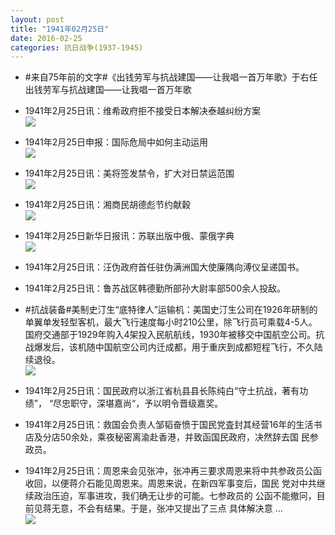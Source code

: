 ```yaml
---
layout: post
title: "1941年02月25日"
date: 2016-02-25
categories: 抗日战争(1937-1945)
---
```


<meta name="referrer" content="no-referrer" />

- #来自75年前的文字#《出钱劳军与抗战建国——让我唱一首万年歌》于右任 出钱劳军与抗战建国——让我唱一首万年歌 

- 1941年2月25日讯：维希政府拒不接受日本解决泰越纠纷方案 <br/><img src="https://ww3.sinaimg.cn/large/aca367d8jw1f1bz7lzwdzj20jj1567pg.jpg" />

- 1941年2月25日申报：国际危局中如何主动运用 <br/><img src="https://ww2.sinaimg.cn/large/aca367d8jw1f1bxhciv9lj20wc0xh7u1.jpg" />

- 1941年2月25日讯：美将签发禁令，扩大对日禁运范围 <br/><img src="https://ww2.sinaimg.cn/large/aca367d8jw1f1bvr1f6y6j20ak0dijt4.jpg" />

- 1941年2月25日讯：湘商民胡德彪节约献穀 <br/><img src="https://ww3.sinaimg.cn/large/aca367d8jw1f1bu0eltbcj208u05d0t4.jpg" />

- 1941年2月25日新华日报讯：苏联出版中俄、蒙俄字典 <br/><img src="https://ww4.sinaimg.cn/large/aca367d8jw1f1botgd2trj20ck0bx75d.jpg" />

- 1941年2月25日讯：汪伪政府首任驻伪满洲国大使廉隅向溥仪呈递国书。 

- 1941年2月25日讯：鲁苏战区韩德勤所部孙大尉率部500余人投敌。 

- #抗战装备#美制史汀生“底特律人”运输机：美国史汀生公司在1926年研制的单翼单发轻型客机，最大飞行速度每小时210公里，除飞行员可乘载4-5人。国府交通部于1929年购入4架投入民航航线，1930年被移交中国航空公司。抗战爆发后，该机随中国航空公司内迁成都，用于重庆到成都短程飞行，不久陆续退役。 <br/><img src="https://ww4.sinaimg.cn/large/aca367d8jw1f1bco545n9j20lb0gmtcs.jpg" />

- 1941年2月25日讯：国民政府以浙江省杭县县长陈纯白“守土抗战，著有功绩”， “尽忠职守，深堪嘉尚“，予以明令晋级嘉奖。 

- 1941年2月25日讯：救国会负责人邹韬奋愤于国民党査封其经营16年的生活书 店及分店50余处，乘夜秘密离渝赴香港，并致函国民政府，决然辞去国 民参政员。 

- 1941年2月25日讯：周恩来会见张冲，张冲再三要求周恩来将中共参政员公函收回，以便蒋介石能见周恩来。周恩来说，在新四军事变后，国民 党对中共继续政治压迫，军事进攻，我们确无让步的可能。七参政员的 公函不能撤冋，目前见蒋无意，不会有结果。于是，张冲又提出了三点 具体解决意 ... <br/><img src="https://ww4.sinaimg.cn/large/aca367d8jw1f1b7hb8b1gj20c80hr41c.jpg" />

